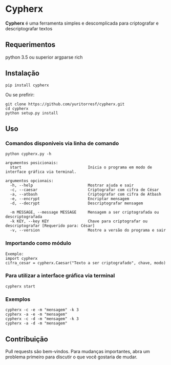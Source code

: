 # Cypherx

**Cypherx** é uma ferramenta simples e descomplicada para criptografar e descriptografar textos

## Requerimentos
python 3.5 ou superior
argparse
rich

## Instalação

```
pip install cypherx
```

Ou se prefirir: 
```
git clone https://github.com/yuritorresf/cypherx.git
cd cypherx
python setup.py install
```

## Uso

### Comandos disponíveis via linha de comando
```
python cypherx.py -h

argumentos posicionais:
  start                             Inicia o programa em modo de interface gráfica via terminal.

argumentos opcionais:
  -h, --help                        Mostrar ajuda e sair
  -c, --caesar                      Criptografar com cifra de César
  -a, --atbash                      Criptografar com cifra de Atbash
  -e, --encrypt                     Encriptar mensagem
  -d, --decrypt                     Descriptografar mensagem

  -m MESSAGE, --message MESSAGE     Mensagem a ser criptografada ou descriptografada
  -k KEY, --key KEY                 Chave para criptografar ou descriptografar [Requerido para: César]
  -v, --version                     Mostre a versão do programa e sair
```

### Importando como módulo
```
Exemplo:
import cypherx
cifra_cesar = cypherx.Caesar("Texto a ser criptografado", chave, modo)
```

### Para utilizar a interface gráfica via terminal
```
cypherx start
```

### Exemplos
```
cypherx -c -e -m "mensagem" -k 3
cypherx -a -e -m "mensagem"
cypherx -c -d -m "mensagem" -k 3
cypherx -a -d -m "mensagem"
```

## Contribuição
Pull requests são bem-vindos. Para mudanças importantes, abra um problema primeiro para discutir o que você gostaria de mudar.